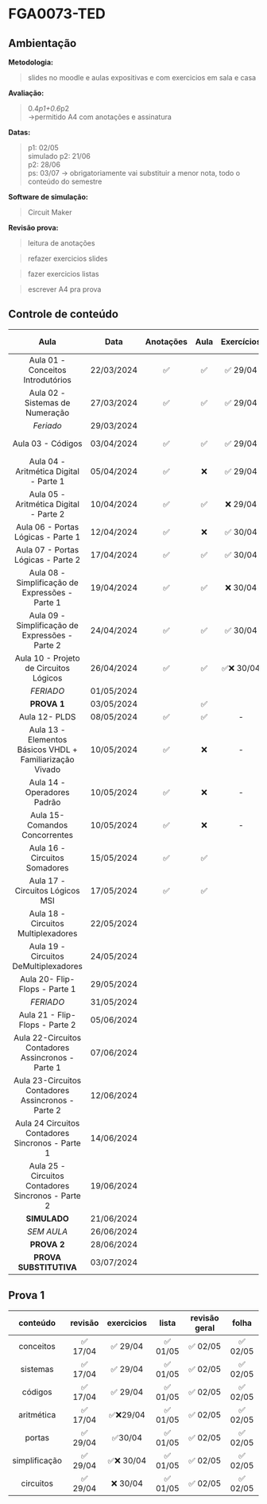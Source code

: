 # FGA0073-TED

## Ambientação

**Metodologia:**</br>
> slides no moodle e aulas expositivas e com exercicios em sala e casa

**Avaliação:**
> 0.4*p1+0.6*p2</br>
->permitido A4 com anotações e assinatura</br>

**Datas:**
> p1: 02/05</br>
simulado p2: 21/06</br>
p2: 28/06</br>
ps: 03/07 -> obrigatoriamente vai substituir a menor nota, todo o conteúdo do semestre</br>

**Software de simulação:**
> Circuit Maker

**Revisão prova:**
> leitura de anotações

> refazer exercicios slides

> fazer exercicios listas

> escrever A4 pra prova

## Controle de conteúdo

| Aula | Data | Anotações | Aula | Exercícios | Revisão | Lista | Revisão prova |
|:---:|:---:|:---:|:---:|:---:|:---:|:---:|:---:|
| Aula 01 - Conceitos Introdutórios | 22/03/2024 | ✅ | ✅ | ✅ 29/04 | ✅ 17/04 | ✅ 01/05 |✅ 02/05
| Aula 02 - Sistemas de Numeração | 27/03/2024 | ✅ | ✅ | ✅ 29/04 | ✅ 17/04 | ✅ 01/05 |✅ 02/05
| *Feriado* | 29/03/2024 |
| Aula 03 - Códigos | 03/04/2024 | ✅ | ✅ | ✅ 29/04 | ✅ 17/04 |✅ 01/05 |✅ 02/05
| Aula 04 - Aritmética Digital - Parte 1 | 05/04/2024 | ✅ | ❌ | ✅ 29/04 | ✅ 17/04| ✅ 01/05 |✅ 02/05
| Aula 05 - Aritmética Digital - Parte 2 | 10/04/2024 | ✅ | ✅ | ❌ 29/04 | ✅ 17/04| ✅ 01/05 |✅ 02/05
| Aula 06 - Portas Lógicas - Parte 1 | 12/04/2024 | ✅ | ❌ | ✅ 30/04 | ✅ 29/04 | ✅ 01/05 |✅ 02/05
| Aula 07 - Portas Lógicas - Parte 2 | 17/04/2024 | ✅ | ✅ | ✅ 30/04 | ✅ 29/04 | ✅ 01/05 |✅ 02/05
| Aula 08 - Simplificação de Expressões - Parte 1 | 19/04/2024 | ✅ | ✅ | ❌ 30/04 | ✅ 29/04 | ✅ 01/05 |✅ 02/05
| Aula 09 - Simplificação de Expressões - Parte 2 | 24/04/2024 | ✅ | ✅ | ✅ 30/04 | ✅ 29/04 | ✅ 01/05 |✅ 02/05
| Aula 10 - Projeto de Circuitos Lógicos | 26/04/2024 | ✅ | ✅ | ✅❌ 30/04 | ✅ 29/04 | ✅ 01/05 |✅ 02/05
| *FERIADO* | 01/05/2024 |
| **PROVA 1** | 03/05/2024 | |✅
| Aula 12- PLDS | 08/05/2024 | ✅ |✅|-|
| Aula 13 - Elementos Básicos VHDL + Familiarização Vivado| 10/05/2024 | ✅ | ❌|-|
| Aula 14 - Operadores Padrão | 10/05/2024 | ✅ |❌|-
| Aula 15- Comandos Concorrentes | 10/05/2024 | ✅ | ❌|-
| Aula 16 - Circuitos Somadores | 15/05/2024 | ✅ | ✅ |
| Aula 17 - Circuitos Lógicos MSI | 17/05/2024 | ✅ | ✅ |
| Aula 18 - Circuitos Multiplexadores | 22/05/2024 |
| Aula 19 - Circuitos DeMultiplexadores | 24/05/2024 |
| Aula 20- Flip-Flops - Parte 1 | 29/05/2024 |
| *FERIADO* | 31/05/2024 |
| Aula 21 - Flip-Flops - Parte 2 | 05/06/2024 |
| Aula 22-Circuitos Contadores Assincronos - Parte 1 | 07/06/2024 |
| Aula 23-Circuitos Contadores Assincronos - Parte 2 | 12/06/2024 |
| Aula 24 Circuitos Contadores Sincronos - Parte 1 | 14/06/2024 |
| Aula 25 - Circuitos Contadores Sincronos - Parte 2 | 19/06/2024 |
| **SIMULADO** | 21/06/2024 |
| *SEM AULA* | 26/06/2024 |
| **PROVA 2** | 28/06/2024 |
| **PROVA SUBSTITUTIVA** | 03/07/2024 |

## Prova 1

| conteúdo | revisão | exercicios | lista | revisão geral | folha |
|:---:|:---:|:---:|:---:|:---:|:---:|
| conceitos | ✅ 17/04 | ✅ 29/04 | ✅ 01/05 |✅ 02/05 |✅ 02/05 |
| sistemas | ✅ 17/04 | ✅ 29/04 | ✅ 01/05 |✅ 02/05 |✅ 02/05 |
| códigos | ✅ 17/04 | ✅ 29/04 | ✅ 01/05 |✅ 02/05 |✅ 02/05 |
| aritmética | ✅ 17/04 |  ✅❌29/04 | ✅ 01/05 |✅ 02/05 |✅ 02/05 |
| portas | ✅ 29/04 | ✅30/04 | ✅ 01/05 |✅ 02/05 |✅ 02/05 |
| simplificação | ✅ 29/04 | ✅❌ 30/04 |✅ 01/05 |✅ 02/05 |✅ 02/05 |
| circuitos | ✅ 29/04 | ❌ 30/04 | ✅ 01/05 |✅ 02/05 |✅ 02/05 |
